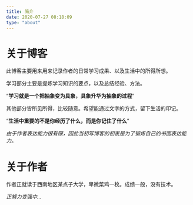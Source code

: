 ```yaml
---
title: 简介
date: 2020-07-27 08:18:09
type: "about"
---
```


# 关于博客

此博客主要用来用来记录作者的日常学习成果、以及生活中的所得所想。

学习部分主要是提炼学习知识的要点，以及总结经验、方法。

“**学习就是一个把抽象变为具象，具象升华为抽象的过程**”

其他部分皆所见所得，比较随意。希望能通过文字的方式，留下生活的印记。

“**生活中重要的不是你经历了什么，而是你记住了什么**”

*由于作者表达能力很有限，因此当初写博客的初衷是为了锻炼自己的书面表达能力。*

# 关于作者

作者正就读于西南地区某点子大学，卑微菜鸡一枚。成绩一般，没有技术。

*正努力变强中...*

